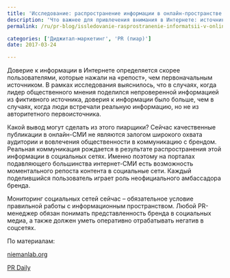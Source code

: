 ```yaml
---
title: 'Исследование: распространение информации в онлайн-пространстве'
description: 'Что важнее для привлечения внимания в Интернете: источник информации или пользователи, которые делятся ею в социальных сетях? Согласно результатам последнего исследования Media Insight Project именно пользователи, поделившиеся контентом, привлекают внимание остальной общественности. Консалтинговая группа «Полилог» решила разобраться, почему эта категория людей особенно важна'
permalink: /ru/pr-blog/issledovanie-rasprostranenie-informatsii-v-online-prostranstve

categories: ['Диджитал-маркетинг', 'PR (пиар)']
date: 2017-03-24

---
```

<p>Доверие к информации в Интернете определяется скорее пользователями, которые нажали на &laquo;репост&raquo;, чем первоначальным источником. В рамках исследования выяснилось, что в случаях, когда лидер общественного мнения поделился непроверенной информацией из фиктивного источника, доверия к информации было больше, чем в случаях, когда люди встречали реальную информацию, но не из авторитетного первоисточника.</p>
<p>Какой вывод могут сделать из этого пиарщики? Сейчас качественные публикации в онлайн-СМИ не являются залогом широкого охвата аудитории и вовлечения общественности в коммуникацию с брендом. Реальная коммуникация рождается в результате распространения этой информации в социальных сетях. Именно поэтому на порталах подавляющего большинства интернет-СМИ есть возможность моментального репоста контента в социальные сети. Каждый поделившийся пользователь играет роль неофициального амбассадора бренда.</p>
<p>Мониторинг социальных сетей сейчас &ndash; обязательное условие правильной работы с информационным пространством. Любой PR-менеджер обязан понимать представленность бренда в социальных медиа, а также должен уметь оперативно отрабатывать негатив в соцсетях.</p>
<p>По материалам:</p>
<p><a href="https://www.niemanlab.org/2017/03/avoiding-articles-from-the-creep-people-trust-news-based-on-who-shared-it-not-on-who-published-it/?utm_source=Daily+Lab+email+list&amp;utm_campaign=44a64fa190-dailylabemail3&amp;utm_medium=email&amp;utm_term=0_d68264fd5e-44a64" target="_blank" rel="noopener noreferrer">niemanlab.org</a></p>
<p><a href="https://www.prdaily.com/Main/Articles/22397.aspx" target="_blank" rel="noopener noreferrer">PR Daily</a></p>

